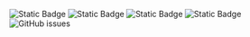 ![Static Badge](https://img.shields.io/badge/blacklists-60-000000) ![Static Badge](https://img.shields.io/badge/blacklisted-3062827-cc0000) ![Static Badge](https://img.shields.io/badge/whitelisted-2244-00CC00) ![Static Badge](https://img.shields.io/badge/streaming_blacklist-28107-000000) ![GitHub issues](https://img.shields.io/github/issues/fabriziosalmi/blacklists)
